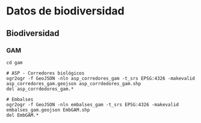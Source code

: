 # Datos de biodiversidad

## Biodiversidad
### GAM

```shell
cd gam

# ASP - Corredores biológicos
ogr2ogr -f GeoJSON -nln asp_corredores_gam -t_srs EPSG:4326 -makevalid asp_corredores_gam.geojson asp_corrdedores_gam.shp
del asp_corrdedores_gam.*

# Embalses
ogr2ogr -f GeoJSON -nln embalses_gam -t_srs EPSG:4326 -makevalid embalses_gam.geojson EmbGAM.shp
del EmbGAM.*
```
